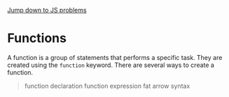 [Jump down to JS problems](#jump_down)

# Functions 

A function is a group of statements that performs a specific task. They are created using the `function` keyword.
There are several ways to create a function.

> function declaration
> function expression
> fat arrow syntax


